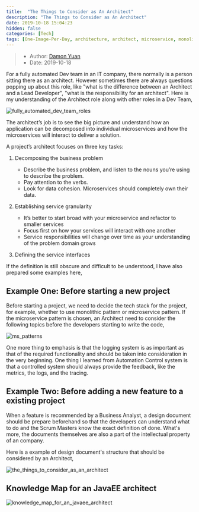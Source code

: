 ```yaml
---
title:  "The Things to Consider as An Architect"
description: "The Things to Consider as An Architect"
date: 2019-10-18 15:04:23
hidden: false
categories: [Tech]
tags: [One-Image-Per-Day, architecture, architect, microservice, monolithic]
---
```


> * Author: [Damon Yuan](https://www.damonyuan.com)
> * Date: 2019-10-18

For a fully automated Dev team in an IT company, there normally is a person sitting there as an architect. However sometimes there are always questions popping up about this role, like "what is the difference between an Architect and a Lead Developer", "what is the responsibility for an architect". Here is my understanding of the Architect role along with other roles in a Dev Team, 

![fully_automated_dev_team_roles]({{site.url}}/images/2019-10-18-the-things-to-consider-as-an-architect/fully_automated_dev_team_roles.png "Roles in A Fully Automated Dev Team")

The architect’s job is to see the big picture and understand how an application can be decomposed into individual microservices and how the microservices will interact to deliver a solution.

A project’s architect focuses on three key tasks:

  1. Decomposing the business problem

     - Describe the business problem, and listen to the nouns you’re using to describe the problem.
     - Pay attention to the verbs.
     - Look for data cohesion. Microservices should completely own their data.

  2. Establishing service granularity

     - It’s better to start broad with your microservice and refactor to smaller services
     - Focus first on how your services will interact with one another
     - Service responsibilities will change over time as your understanding of the problem domain grows

  3. Defining the service interfaces

If the definition is still obscure and difficult to be understood, I have also prepared some examples here,

## Example One: Before starting a new project

Before starting a project, we need to decide the tech stack for the project, for example, whether to use monolithic pattern or microservice pattern. If the microservice pattern is chosen, an Architect need to consider the following topics before the developers starting to write the code,

![ms_patterns]({{site.url}}/images/2019-10-18-the-things-to-consider-as-an-architect/ms_patterns.png "Microsercie Patterns")

One more thing to emphasis is that the logging system is as important as that of the required functionality and should be taken into consideration in the very beginning. One thing I learned from Automation Control system is that a controlled system should always provide the feedback, like the metrics, the logs, and the tracing.

## Example Two: Before adding a new feature to a existing project

When a feature is recommended by a Business Analyst, a design document should be prepare beforehand so that the developers can understand what to do and the Scrum Masters know the exact definition of done. What's more, the documents themselves are also a part of the intellectual property of an company.

Here is a example of design document's structure that should be considered by an Architect,

![the_things_to_consider_as_an_architect]({{site.url}}/images/2019-10-18-the-things-to-consider-as-an-architect/the_things_to_consider_as_an_architect.svg "The Things to Consider as An Architect")

## Knowledge Map for an JavaEE architect

![knowledge_map_for_an_javaee_architect]({{site.url}}/images/2019-10-18-the-things-to-consider-as-an-architect/javaee-architect-knowledge-map.svg "Knowledge Map for an JavaEE architect")

